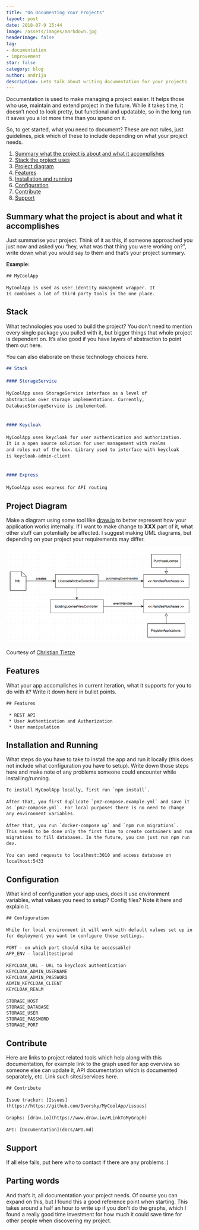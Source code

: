 ```yaml
---
title: "On Documenting Your Projects"
layout: post
date: 2018-07-9 15:44
image: /assets/images/markdown.jpg
headerImage: false
tag:
- documentation
- improvement
star: false
category: blog
author: andrija
description: Lets talk about writing documentation for your projects
---
```


Documentation is used to make managing a project easier. It helps those who use, maintain and extend project in the future. While it takes time, it doesn’t need to look pretty, but functional and updatable, so in the long run it saves you a lot more time than you spend on it.


So, to get started, what you need to document? These are not rules, just guidelines, pick which of these to include depending on what your project needs.

1. [Summary what the project is about and what it accomplishes](#summary-what-the-project-is-about-and-what-it-accomplishes)
2. [Stack the project uses](#stack-the-project-uses)
3. [Project diagram](#project-diagram)
4. [Features](#features)
5. [Installation and running](#installation-and-running)
6. [Configuration](#configuration)
7. [Contribute](#contribute)
8. [Support](#support)


## Summary what the project is about and what it accomplishes

Just summarise your project. Think of it as this, if someone approached you just now and asked you “hey, what was that thing you were working on?”, write down what you would say to them and that’s your project summary.

**Example:**

```
## MyCoolApp

MyCoolApp is used as user identity managment wrapper. It
Is combines a lot of third party tools in the one place.
```

## Stack

What technologies you used to build the project? You don’t need to mention every single package you pulled with it, but bigger things that whole project is dependent on. It’s also good if you have layers of abstraction to point them out here. 

You can also elaborate on these technology choices here.

``` md
## Stack

#### StorageService

MyCoolApp uses StorageService interface as a level of 
abstraction over storage implementations. Currently, 
DatabaseStorageService is implemented.


#### Keycloak

MyCoolApp uses keycloak for user authentication and authorization. 
It is a open source solution for user management with realms 
and roles out of the box. Library used to interface with keycloak 
is keycloak-admin-client


#### Express

MyCoolApp uses express for API routing
```

## Project Diagram

Make a diagram using some tool like [draw.io](https://draw.io) to better represent how your application works internally. If I want to make change to __XXX__ part of it, what other stuff can potentially be affected. I suggest making UML diagrams, but depending on your project your requirements may differ.

![app-diagram](/assets/app-diagram.png)
<figcaption class="caption">Courtesy of <a href="https://christiantietze.de/posts/2015/08/drawio-uml-diagrams/">Christian Tietze</a></figcaption>

## Features

What your app accomplishes in current iteration, what it supports for you to do with it? Write it down here in bullet points.

```
## Features

 * REST API
 * User Authentication and Authorization
 * User manipulation
```

## Installation and Running

What steps do you have to take to install the app and run it locally (this does not include what configuration you have to setup). Write down those steps here and make note of any problems someone could encounter while installing/running.

```
To install MyCoolApp locally, first run `npm install`.

After that, you first duplicate `pm2-compose.example.yml` and save it 
as `pm2-compose.yml`. For local purposes there is no need to change 
any environment variables.

After that, you run `docker-compose up` and `npm run migrations`. 
This needs to be done only the first time to create containers and run 
migrations to fill databases. In the future, you can just run npm run dev.

You can send requests to localhost:3010 and access database on localhost:5433
```

## Configuration

What kind of configuration your app uses, does it use environment variables, what values you need to setup? Config files? Note it here and explain it.

```
## Configuration

While for local environment it will work with default values set up in 
for deployment you want to configure these settings.

PORT - on which port should Kika be accessable)
APP_ENV - local|test|prod

KEYCLOAK_URL - URL to keycloak authentication
KEYCLOAK_ADMIN_USERNAME
KEYCLOAK_ADMIN_PASSWORD
ADMIN_KEYCLOAK_CLIENT
KEYCLOAK_REALM

STORAGE_HOST
STORAGE_DATABASE
STORAGE_USER
STORAGE_PASSWORD
STORAGE_PORT
```

## Contribute

Here are links to project related tools which help along with this documentation, for example link to the graph used for app overview so someone else can update it, API documentation which is documented separately, etc. Link such sites/services here.

```
## Contribute

Issue tracker: [Issues](https://https://github.com/Dvorsky/MyCoolApp/issues)

Graphs: [draw.io](https://www.draw.io/#LinkToMyGraph)

API: [Documentation](docs/API.md)

```

## Support

If all else fails, put here who to contact if there are any problems :)


## Parting words

And that’s it, all documentation your project needs. Of course you can expand on this, but I found this a good reference point when starting. This takes around a half an hour to write up if you don't do the graphs, which I found a really good time investment for how much it could save time for other people when discovering my project.



